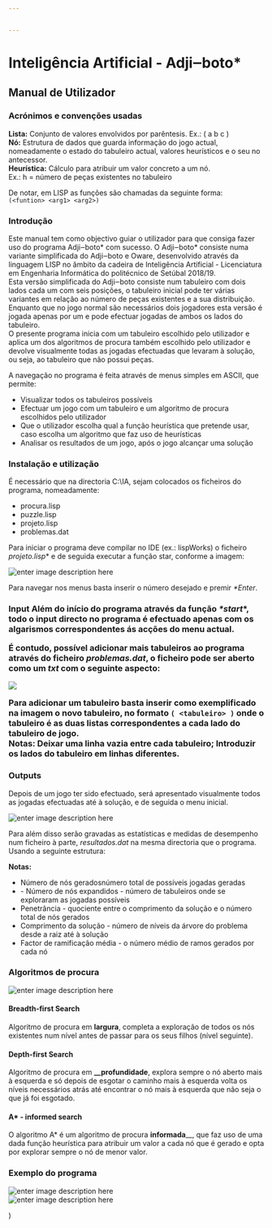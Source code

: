 ```yaml
---


---
```


<h1 id="inteligência-artificial---adji‒boto">Inteligência Artificial - Adji‒boto*</h1>
<h2 id="manual-de-utilizador">Manual de Utilizador</h2>
<h3 id="acrónimos-e-convenções-usadas">Acrónimos e convenções usadas</h3>
<p><strong>Lista:</strong>  Conjunto de valores envolvidos por parêntesis. Ex.: ( a b c )<br>
<strong>Nó:</strong> Estrutura de dados que guarda informação do jogo actual, nomeadamente o estado do tabuleiro actual, valores heurísticos e o seu no antecessor.<br>
<strong>Heurística:</strong> Cálculo para atribuir um valor concreto a um nó.<br>
Ex.: h = número de peças existentes no tabuleiro</p>
De notar, em LISP as funções são chamadas da seguinte forma:<br>
<code>(&lt;funtion&gt; &lt;arg1&gt; &lt;arg2&gt;)</code></p>
<h3 id="introdução">Introdução</h3>
<p>
Este manual tem como objectivo guiar o utilizador para que consiga fazer uso do programa Adji‒boto* com sucesso. O Adji‒boto* consiste numa variante simplificada do Adji‒boto e Oware, desenvolvido através da linguagem LISP no âmbito da cadeira de Inteligência Artificial - Licenciatura em Engenharia Informática do politécnico de Setúbal 2018/19.<br>
Esta versão simplificada do Adji‒boto consiste num tabuleiro com dois lados cada um com seis posições, o tabuleiro inicial pode ter várias variantes em relação ao número de peças existentes e a sua distribuição. Enquanto que no jogo normal são necessários dois jogadores esta versão é jogada apenas por um e pode efectuar jogadas de ambos os lados do tabuleiro.<br>
O presente programa inicia com um tabuleiro escolhido pelo utilizador e aplica um dos algoritmos de procura também escolhido pelo utilizador e devolve visualmente todas as jogadas efectuadas que levaram à solução, ou seja, ao tabuleiro que não possui peças.</p>
<p>A navegação no programa é feita através de menus simples em ASCII, que permite:</p>
<ul>
<li>Visualizar todos os tabuleiros possíveis</li>
<li>Efectuar um jogo com um tabuleiro e um algoritmo de procura escolhidos pelo utilizador</li>
<li>Que o utilizador escolha qual a função heurística que pretende usar, caso escolha um algoritmo que faz uso de heurísticas</li>
<li>Analisar os resultados de um jogo, após o jogo alcançar uma solução</li>
</ul>
<h3 id="instalação-e-utilização">Instalação e utilização</h3>
<p>

É necessário que na directoria C:\IA, sejam colocados os ficheiros do programa, nomeadamente:</p>
<ul>
<li>procura.lisp</li>
<li>puzzle.lisp</li>
<li>projeto.lisp</li>
<li>problemas.dat</li>
</ul>
<p>Para iniciar o programa deve compilar no IDE (ex.: lispWorks) o ficheiro <em>projeto.lisp</em>* e de seguida executar a função star, conforme a imagem:</p>
<p><img src="https://lh3.googleusercontent.com/P0n2GFRhErYECHN1pUmWm4StMZ9FiWzwO7GxhXcyGKkjKIXJxtrfkG0FSUmitBipZYkUPxow8-A" alt="enter image description here"></p>
<p>Para navegar nos menus basta inserir o número desejado e premir <em>*Enter</em>.</p>
<h3 id="input">Input
Além do início do programa através da função <em>*start</em>*, todo o input directo no programa é efectuado apenas com os algarismos correspondentes ás acções do menu actual.</p>
<p>

É contudo, possível adicionar mais tabuleiros ao programa através do ficheiro <em>problemas.dat</em>, o ficheiro pode ser aberto como um <em>txt</em> com o seguinte aspecto:</p>
<p><img src="https://lh3.googleusercontent.com/s8VOgA6M3vYk2ipFC9tZjOGINploonOypQVEYUlFm0j-AeERk_2i1l5frLRwkWqXTNyw5UhNOZg" aion here"></p>
<p>Para adicionar um tabuleiro basta inserir como exemplificado na imagem o novo tabuleiro, no formato <code>( &lt;tabuleiro&gt; )</code> onde o tabuleiro é as duas listas correspondentes a cada lado do tabuleiro de jogo.<br>
<strong>Notas:</strong> Deixar uma linha vazia entre cada tabuleiro; Introduzir os lados do tabuleiro em linhas diferentes.</p>
<h3 id="outputs">Outputs</h3>
<p>Depois de um jogo ter sido efectuado, será apresentado visualmente todos as jogadas efectuadas até à solução, e de seguida o menu inicial.</p>
<p><img src="https://lh3.googleusercontent.com/gJEk1yEfui_Gxo30DMFnpHMe1fv3uAIbVTSUl0B3SdwJFqNfuekHxKWCmgas30qEKJEx_XcAs6o" alt="enter image description here"></p>
<p>Para além disso serão gravadas as estatísticas e medidas de desempenho num ficheiro à parte, <em>resultados.dat</em> na mesma directoria que o programa. Usando a seguinte estrutura:</p>
<p><im src=ge descripthttps://lh3.googleusercontent.com/KN8YFzFG4n9Wh-EiNsyYnfXg7SNvkaRCPfyfanq6e6zEuXXlO1yCxAh-xAWmOkiVFU-HvdNWckg" alt="enter image description here"></p>
<p><strong>Notas:</strong></p>
<ul>
<li>Número de nós geradosnúmero total de possíveis jogadas geradas</li>
<li>
 - Número de nós expandidos - número de tabuleiros onde se exploraram as jogadas possíveis</li>
<li>Penetrância - quociente entre o comprimento da solução e o número total de nós gerados</li>
<li>Comprimento da solução - número de níveis da árvore do problema desde a raiz até à solução</li>
<li>Factor de ramificação média - o número médio de ramos gerados por cada nó</li>
</ul>
<h3 id="algoritmos- de- procura">Algoritmos de procura</h3>
<p><img src="
![enter imaghttps://kevhuang.com/content/images/2015/06/tree-traversal.gif" alt="enter image description here"></p>
<h4 id="breadth-first-search">Breadth-first Search</h4>
<p>Algoritmo de procura em <strong>largura</strong>, completa a exploração de todos os nós existentes num nível antes de passar para os seus filhos (nível seguinte).</p>
<h4 id="depth-first-search">Depth-first Search</h4>
<p>Algoritmo de procura em <strong>__profundidade</strong>, explora sempre o nó aberto mais à esquerda e só depois de esgotar o caminho mais à esquerda volta os níveis necessários atrás até encontrar o nó mais à esquerda que não seja o que já foi esgotado.</p>
<h4 id="a---informed-search">A* - informed search</h4>
<p>
O algoritmo A* é um algoritmo de procura <strong>informada</strong>__, que faz uso de uma dada função heurística para atribuir um valor a cada nó que é gerado e opta por explorar sempre o nó de menor valor.</p>
<h3 id="exemplo-do-programa">Exemplo do programa</h3>
<p><img src="https://lh3.googleusercontent.com/WA8dXJ2VbAbgNj-E5bW2VmkCqXfuD2kzmXGgm4TGBFbJcadXxj929xg01ORo_We3byldsrgxpbw" alt="enter image description here"><br>
<img src="](https://lh3.googleusercontent.com/7qpoLOle51l0yrRLIpBgpmIWxGQXgiZC-9SBmEV36WQZF7SYAMFDnNJbbGqBKlzm61sag0agjBA" alt="enter image description here"></p>)

<!--stackedit_data:
eyJoaXN0b3J5IjpbNDEzOTUxMzA1XX0=
-->